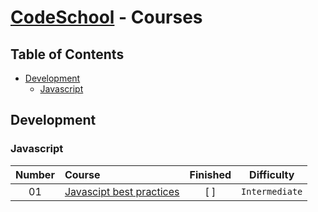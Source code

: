 # [CodeSchool](http://www.codeschool.com/) - Courses

## Table of Contents
<!-- 
	generated by readme-toc
	npm i -g readme-toc
	to generate just run `toc`
-->

<!-- toc -->
* [Development](#development)
  * [Javascript](#javascript)

<!-- toc stop -->

## Development

### Javascript

| Number | Course | Finished | Difficulty |
| :---: | :--- | :---: | :---: |
| 01 | [Javascipt best practices](http://campus.codeschool.com/courses/javascript-best-practices) | [ ]| `Intermediate` |

